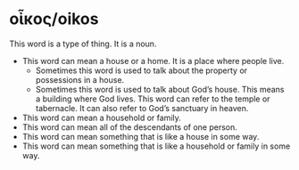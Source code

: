 # οἶκος/oikos
This word is a type of thing. It is a noun.

* This word can mean a house or a home. It is a place where people live.
    * Sometimes this word is used to talk about the property or possessions in a house.
    * Sometimes this word is used to talk about God’s house. This means a building where God lives. This word can refer to the temple or tabernacle. It can also refer to God’s sanctuary in heaven.
* This word can mean a household or family.
* This word can mean all of the descendants of one person.
* This word can mean something that is like a house in some way.
* This word can mean something that is like a household or family in some way.
